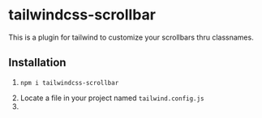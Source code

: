 # tailwindcss-scrollbar
This is a plugin for tailwind to customize your scrollbars thru classnames.

## Installation
1.
    ```
    npm i tailwindcss-scrollbar
    ```
2. Locate a file in your project named `tailwind.config.js`
3. 



